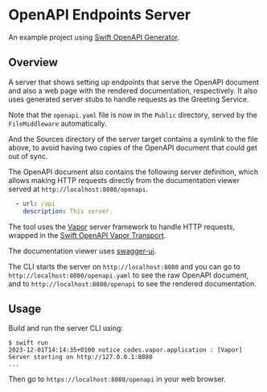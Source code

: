 # OpenAPI Endpoints Server

An example project using [Swift OpenAPI Generator](https://github.com/apple/swift-openapi-generator).

## Overview

A server that shows setting up endpoints that serve the OpenAPI document and also a web page with the rendered documentation, respectively. It also uses generated server stubs to handle requests as the Greeting Service.

Note that the `openapi.yaml` file is now in the `Public` directory, served by the `FileMiddleware` automatically.

And the Sources directory of the server target contains a symlink to the file above, to avoid having two copies of the OpenAPI document that could get out of sync.

The OpenAPI document also contains the following server definition, which allows making HTTP requests directly from the documentation viewer served at `http://localhost:8080/openapi`.

```yaml
  - url: /api
    description: This server.
```

The tool uses the [Vapor](https://github.com/vapor/vapor) server framework to handle HTTP requests, wrapped in the [Swift OpenAPI Vapor Transport](https://github.com/swift-server/swift-openapi-vapor).

The documentation viewer uses [swagger-ui](https://github.com/swagger-api/swagger-ui).

The CLI starts the server on `http://localhost:8080` and you can go to `http://localhost:8080/openapi.yaml` to see the raw OpenAPI document, and to `http://localhost:8080/openapi` to see the rendered documentation.

## Usage

Build and run the server CLI using:

```
$ swift run
2023-12-01T14:14:35+0100 notice codes.vapor.application : [Vapor] Server starting on http://127.0.0.1:8080
...
```

Then go to `https://localhost:8080/openapi` in your web browser.

